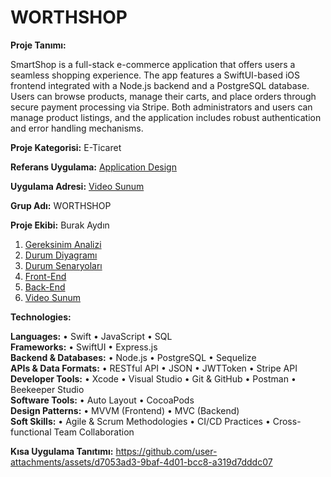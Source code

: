 # WORTHSHOP

**Proje Tanımı:**

SmartShop is a full-stack e-commerce application that offers users a seamless shopping experience. The app features a SwiftUI-based iOS
frontend integrated with a Node.js backend and a PostgreSQL database. Users can browse products, manage their carts, and place orders
through secure payment processing via Stripe. Both administrators and users can manage product listings, and the application includes robust
authentication and error handling mechanisms.

**Proje Kategorisi:** E-Ticaret

**Referans Uygulama:** [Application Design](Application-Design.md)

**Uygulama Adresi:** [Video Sunum](Sunum.md)

**Grup Adı:** WORTHSHOP

**Proje Ekibi:** Burak Aydın

1. [Gereksinim Analizi](Gereksinim-Analizi.md)
2. [Durum Diyagramı](Durum-Diyagramı.md)
3. [Durum Senaryoları](Durum-Senaryoları.md)
4. [Front-End](Front-End)
5. [Back-End](Back-End)
6. [Video Sunum](Sunum.md)

**Technologies:**  

**Languages:** • Swift • JavaScript • SQL  
**Frameworks:** • SwiftUI • Express.js  
**Backend & Databases:** • Node.js • PostgreSQL • Sequelize  
**APIs & Data Formats:** • RESTful API • JSON • JWTToken • Stripe API  
**Developer Tools:** • Xcode • Visual Studio • Git & GitHub • Postman • Beekeeper Studio  
**Software Tools:** • Auto Layout • CocoaPods  
**Design Patterns:** • MVVM (Frontend) • MVC (Backend)  
**Soft Skills:** • Agile & Scrum Methodologies • CI/CD Practices • Cross-functional Team Collaboration  

**Kısa Uygulama Tanıtımı:**
https://github.com/user-attachments/assets/d7053ad3-9baf-4d01-bcc8-a319d7dddc07





